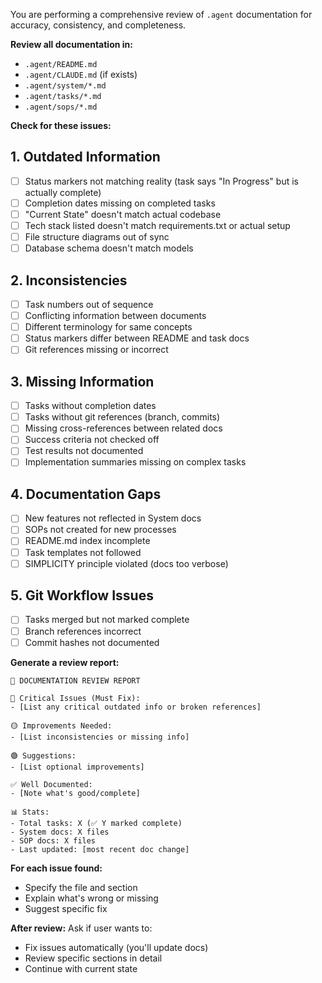 You are performing a comprehensive review of `.agent` documentation for accuracy, consistency, and completeness.

**Review all documentation in:**
- `.agent/README.md`
- `.agent/CLAUDE.md` (if exists)
- `.agent/system/*.md`
- `.agent/tasks/*.md`
- `.agent/sops/*.md`

**Check for these issues:**

## 1. Outdated Information
- [ ] Status markers not matching reality (task says "In Progress" but is actually complete)
- [ ] Completion dates missing on completed tasks
- [ ] "Current State" doesn't match actual codebase
- [ ] Tech stack listed doesn't match requirements.txt or actual setup
- [ ] File structure diagrams out of sync
- [ ] Database schema doesn't match models

## 2. Inconsistencies
- [ ] Task numbers out of sequence
- [ ] Conflicting information between documents
- [ ] Different terminology for same concepts
- [ ] Status markers differ between README and task docs
- [ ] Git references missing or incorrect

## 3. Missing Information
- [ ] Tasks without completion dates
- [ ] Tasks without git references (branch, commits)
- [ ] Missing cross-references between related docs
- [ ] Success criteria not checked off
- [ ] Test results not documented
- [ ] Implementation summaries missing on complex tasks

## 4. Documentation Gaps
- [ ] New features not reflected in System docs
- [ ] SOPs not created for new processes
- [ ] README.md index incomplete
- [ ] Task templates not followed
- [ ] SIMPLICITY principle violated (docs too verbose)

## 5. Git Workflow Issues
- [ ] Tasks merged but not marked complete
- [ ] Branch references incorrect
- [ ] Commit hashes not documented

**Generate a review report:**

```
📝 DOCUMENTATION REVIEW REPORT

🔴 Critical Issues (Must Fix):
- [List any critical outdated info or broken references]

🟡 Improvements Needed:
- [List inconsistencies or missing info]

🟢 Suggestions:
- [List optional improvements]

✅ Well Documented:
- [Note what's good/complete]

📊 Stats:
- Total tasks: X (✅ Y marked complete)
- System docs: X files
- SOP docs: X files
- Last updated: [most recent doc change]
```

**For each issue found:**
- Specify the file and section
- Explain what's wrong or missing
- Suggest specific fix

**After review:**
Ask if user wants to:
- Fix issues automatically (you'll update docs)
- Review specific sections in detail
- Continue with current state